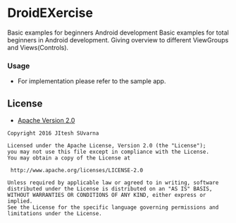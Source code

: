 # DroidEXercise
Basic examples for beginners Android development
Basic examples for total beginners in Android development.
Giving overview to different ViewGroups and Views(Controls).

### Usage

* For implementation please refer to the sample app.
 
 
 ## License

* [Apache Version 2.0](http://www.apache.org/licenses/LICENSE-2.0.html)

```
Copyright 2016 JItesh SUvarna

Licensed under the Apache License, Version 2.0 (the "License");
you may not use this file except in compliance with the License.
You may obtain a copy of the License at

 http://www.apache.org/licenses/LICENSE-2.0

Unless required by applicable law or agreed to in writing, software
distributed under the License is distributed on an "AS IS" BASIS,
WITHOUT WARRANTIES OR CONDITIONS OF ANY KIND, either express or implied.
See the License for the specific language governing permissions and
limitations under the License.
